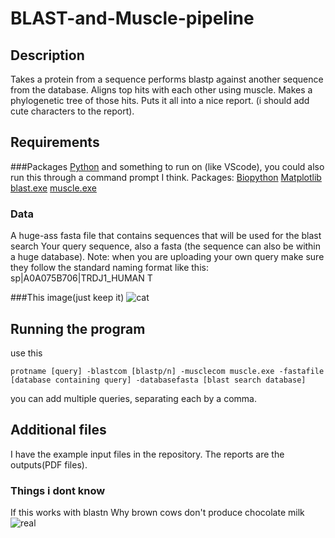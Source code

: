 # BLAST-and-Muscle-pipeline
## Description
Takes a protein from a sequence performs blastp against another sequence from the database.
Aligns top hits with each other using muscle.
Makes a phylogenetic tree of those hits.
Puts it all into a nice report. (i should add cute characters to the report).


## Requirements
###Packages
[Python]([url](https://www.python.org/)) and something to run on (like VScode), you could also run this through a command prompt I think.
Packages:
[Biopython](https://biopython.org/)
[Matplotlib](https://matplotlib.org/)
[blast.exe](https://blast.ncbi.nlm.nih.gov/doc/blast-help/downloadblastdata.html)
[muscle.exe](https://drive5.com/muscle/downloads_v3.htm)

### Data
A huge-ass fasta file that contains sequences that will be used for the blast search
Your query sequence, also a fasta (the sequence can also be within a huge database). Note: when you are uploading your own query make sure they follow the standard naming format like this: sp|A0A075B706|TRDJ1_HUMAN T

###This image(just keep it)
![cat](https://th.bing.com/th/id/OIP.bGYHV9PXpVn4CFAPFnzmbgHaD2?rs=1&pid=ImgDetMain)


## Running the program
use this
```
protname [query] -blastcom [blastp/n] -musclecom muscle.exe -fastafile [database containing query] -databasefasta [blast search database]
```
you can add multiple queries, separating each by a comma.


## Additional files
I have the example input files in the repository.
The reports are the outputs(PDF files).

### Things i dont know
If this works with blastn 
Why brown cows don't produce chocolate milk
![real](https://i0.wp.com/onpasture.com/wp-content/uploads/2018/01/Cow-on-bike.png?fit=375%2C293&ssl=1)



